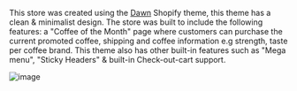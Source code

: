 This store was created using the <a href="https://tinyurl.com/dawn-shopify" target="_blank">Dawn</a> Shopify theme, this theme has a clean & minimalist design. The store was built to include the following features: a "Coffee of the Month" page where customers can purchase the current promoted coffee, shipping and coffee information e.g strength, taste per coffee brand. This theme also has other built-in features such as "Mega menu", "Sticky Headers" & built-in Check-out-cart support.



![image](./images/slate-coffee-homepage.png)
